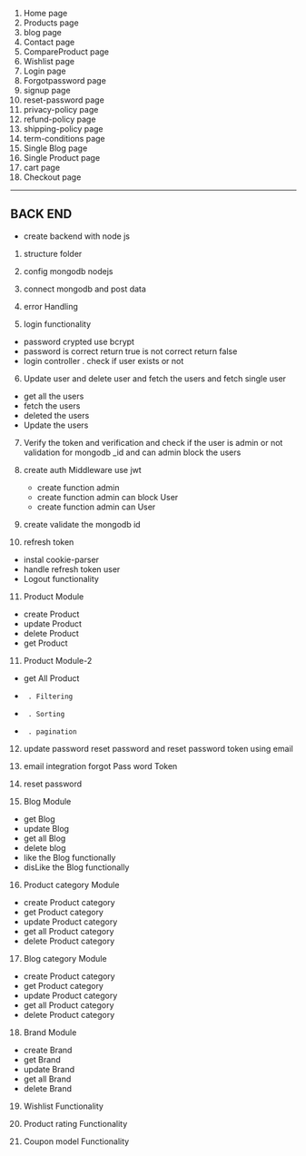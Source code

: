1. Home page
2. Products page
3. blog page
4. Contact page
5. CompareProduct page
6. Wishlist page
7. Login page
8. Forgotpassword page
9. signup page
10. reset-password page
11. privacy-policy page
12. refund-policy page
13. shipping-policy page
14. term-conditions page
15. Single Blog page
16. Single Product page
17. cart page
18. Checkout page

---

## BACK END

- create backend with node js

1. structure folder

2. config mongodb nodejs

3. connect mongodb and post data

4. error Handling

5. login functionality

- password crypted use bcrypt
- password is correct return true is not correct return false
- login controller
  . check if user exists or not

6. Update user and delete user and fetch the users and fetch single user

- get all the users
- fetch the users
- deleted the users
- Update the users

7. Verify the token and verification and check if the user is admin or not validation for mongodb \_id and can admin block the users

8. create auth Middleware use jwt

   - create function admin
   - create function admin can block User
   - create function admin can User

9. create validate the mongodb id

10. refresh token

- instal cookie-parser
- handle refresh token user
- Logout functionality

11. Product Module

- create Product
- update Product
- delete Product
- get Product

11. Product Module-2

- get All Product
-      . Filtering
-      . Sorting
-      . pagination

12. update password reset password and reset password token using email

13. email integration forgot Pass word Token

14. reset password

15. Blog Module

- get Blog
- update Blog
- get all Blog
- delete blog
- like the Blog functionally
- disLike the Blog functionally

16. Product category Module

- create Product category
- get Product category
- update Product category
- get all Product category
- delete Product category

17. Blog category Module

- create Product category
- get Product category
- update Product category
- get all Product category
- delete Product category

18. Brand Module

- create Brand
- get Brand
- update Brand
- get all Brand
- delete Brand

19. Wishlist Functionality

20. Product rating Functionality

21. Coupon model Functionality
